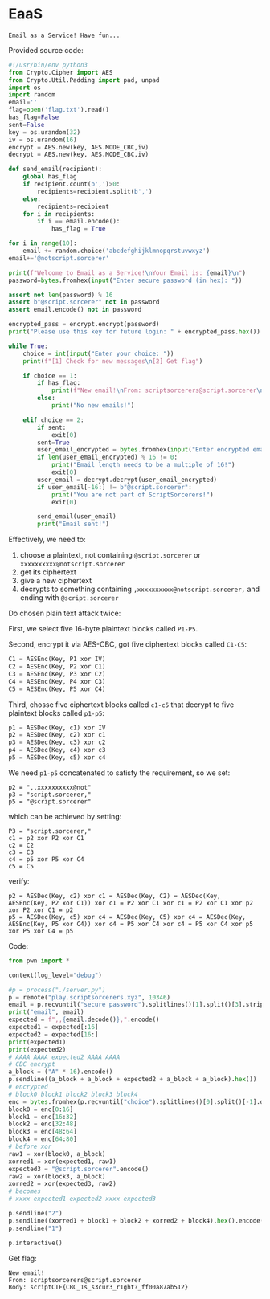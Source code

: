 # EaaS

```
Email as a Service! Have fun...
```

Provided source code:

```python
#!/usr/bin/env python3
from Crypto.Cipher import AES
from Crypto.Util.Padding import pad, unpad
import os
import random
email=''
flag=open('flag.txt').read()
has_flag=False
sent=False
key = os.urandom(32)
iv = os.urandom(16)
encrypt = AES.new(key, AES.MODE_CBC,iv)
decrypt = AES.new(key, AES.MODE_CBC,iv)

def send_email(recipient):
    global has_flag
    if recipient.count(b',')>0:
        recipients=recipient.split(b',')
    else:
        recipients=recipient
    for i in recipients:
        if i == email.encode():
            has_flag = True

for i in range(10):
    email += random.choice('abcdefghijklmnopqrstuvwxyz')
email+='@notscript.sorcerer'

print(f"Welcome to Email as a Service!\nYour Email is: {email}\n")
password=bytes.fromhex(input("Enter secure password (in hex): "))

assert not len(password) % 16
assert b"@script.sorcerer" not in password
assert email.encode() not in password

encrypted_pass = encrypt.encrypt(password)
print("Please use this key for future login: " + encrypted_pass.hex())

while True:
    choice = int(input("Enter your choice: "))
    print(f"[1] Check for new messages\n[2] Get flag")

    if choice == 1:
        if has_flag:
            print(f"New email!\nFrom: scriptsorcerers@script.sorcerer\nBody: {flag}")
        else:
            print("No new emails!")

    elif choice == 2:
        if sent:
            exit(0)
        sent=True
        user_email_encrypted = bytes.fromhex(input("Enter encrypted email (in hex): ").strip())
        if len(user_email_encrypted) % 16 != 0:
            print("Email length needs to be a multiple of 16!")
            exit(0)
        user_email = decrypt.decrypt(user_email_encrypted)
        if user_email[-16:] != b"@script.sorcerer":
            print("You are not part of ScriptSorcerers!")
            exit(0)

        send_email(user_email)
        print("Email sent!")
```

Effectively, we need to:

1. choose a plaintext, not containing `@script.sorcerer` or `xxxxxxxxxx@notscript.sorcerer`
2. get its ciphertext
3. give a new ciphertext
4. decrypts to something containing `,xxxxxxxxxx@notscript.sorcerer,` and ending with `@script.sorcerer`

Do chosen plain text attack twice:

First, we select five 16-byte plaintext blocks called `P1-P5`.

Second, encrypt it via AES-CBC, got five ciphertext blocks called `C1-C5`:

```python
C1 = AESEnc(Key, P1 xor IV)
C2 = AESEnc(Key, P2 xor C1)
C3 = AESEnc(Key, P3 xor C2)
C4 = AESEnc(Key, P4 xor C3)
C5 = AESEnc(Key, P5 xor C4)
```

Third, chosse five ciphertext blocks called `c1-c5` that decrypt to five plaintext blocks called `p1-p5`:

```python
p1 = AESDec(Key, c1) xor IV
p2 = AESDec(Key, c2) xor c1
p3 = AESDec(Key, c3) xor c2
p4 = AESDec(Key, c4) xor c3
p5 = AESDec(Key, c5) xor c4
```

We need `p1-p5` concatenated to satisfy the requirement, so we set:

```
p2 = ",,xxxxxxxxxx@not"
p3 = "script.sorcerer,"
p5 = "@script.sorcerer"
```

which can be achieved by setting:

```
P3 = "script.sorcerer,"
c1 = p2 xor P2 xor C1
c2 = C2
c3 = C3
c4 = p5 xor P5 xor C4
c5 = C5
```

verify:

```
p2 = AESDec(Key, c2) xor c1 = AESDec(Key, C2) = AESDec(Key, AESEnc(Key, P2 xor C1)) xor c1 = P2 xor C1 xor c1 = P2 xor C1 xor p2 xor P2 xor C1 = p2
p5 = AESDec(Key, c5) xor c4 = AESDec(Key, C5) xor c4 = AESDec(Key, AESEnc(Key, P5 xor C4)) xor c4 = P5 xor C4 xor c4 = P5 xor C4 xor p5 xor P5 xor C4 = p5
```

Code:

```python
from pwn import *

context(log_level="debug")

#p = process("./server.py")
p = remote("play.scriptsorcerers.xyz", 10346)
email = p.recvuntil("secure password").splitlines()[1].split()[3].strip()
print("email", email)
expected = f",,{email.decode()},".encode()
expected1 = expected[:16]
expected2 = expected[16:]
print(expected1)
print(expected2)
# AAAA AAAA expected2 AAAA AAAA
# CBC encrypt
a_block = ("A" * 16).encode()
p.sendline((a_block + a_block + expected2 + a_block + a_block).hex())
# encrypted
# block0 block1 block2 block3 block4
enc = bytes.fromhex(p.recvuntil("choice").splitlines()[0].split()[-1].decode())
block0 = enc[0:16]
block1 = enc[16:32]
block2 = enc[32:48]
block3 = enc[48:64]
block4 = enc[64:80]
# before xor
raw1 = xor(block0, a_block)
xorred1 = xor(expected1, raw1)
expected3 = "@script.sorcerer".encode()
raw2 = xor(block3, a_block)
xorred2 = xor(expected3, raw2)
# becomes
# xxxx expected1 expected2 xxxx expected3

p.sendline("2")
p.sendline((xorred1 + block1 + block2 + xorred2 + block4).hex().encode())
p.sendline("1")

p.interactive()
```

Get flag:

```
New email!
From: scriptsorcerers@script.sorcerer
Body: scriptCTF{CBC_1s_s3cur3_r1ght?_ff00a87ab512}
```
